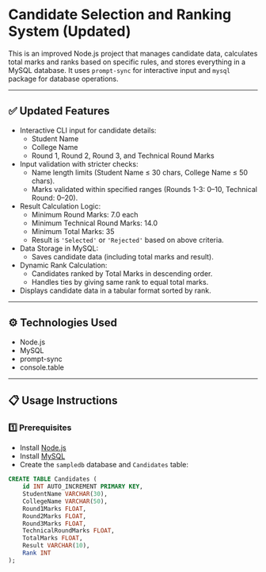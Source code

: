# Candidate Selection and Ranking System (Updated)

This is an improved Node.js project that manages candidate data, calculates total marks and ranks based on specific rules, and stores everything in a MySQL database. It uses `prompt-sync` for interactive input and `mysql` package for database operations.

---

## ✅ Updated Features

- Interactive CLI input for candidate details:
    - Student Name
    - College Name
    - Round 1, Round 2, Round 3, and Technical Round Marks
- Input validation with stricter checks:
    - Name length limits (Student Name ≤ 30 chars, College Name ≤ 50 chars).
    - Marks validated within specified ranges (Rounds 1-3: 0–10, Technical Round: 0–20).
- Result Calculation Logic:
    - Minimum Round Marks: 7.0 each
    - Minimum Technical Round Marks: 14.0
    - Minimum Total Marks: 35
    - Result is `'Selected'` or `'Rejected'` based on above criteria.
- Data Storage in MySQL:
    - Saves candidate data (including total marks and result).
- Dynamic Rank Calculation:
    - Candidates ranked by Total Marks in descending order.
    - Handles ties by giving same rank to equal total marks.
- Displays candidate data in a tabular format sorted by rank.

---

## ⚙️ Technologies Used

- Node.js
- MySQL
- prompt-sync
- console.table

---

## 📋 Usage Instructions

### 1️⃣ Prerequisites

- Install [Node.js](https://nodejs.org/)
- Install [MySQL](https://dev.mysql.com/downloads/mysql/)
- Create the `sampledb` database and `Candidates` table:

```sql
CREATE TABLE Candidates (
    id INT AUTO_INCREMENT PRIMARY KEY,
    StudentName VARCHAR(30),
    CollegeName VARCHAR(50),
    Round1Marks FLOAT,
    Round2Marks FLOAT,
    Round3Marks FLOAT,
    TechnicalRoundMarks FLOAT,
    TotalMarks FLOAT,
    Result VARCHAR(10),
    Rank INT
);
